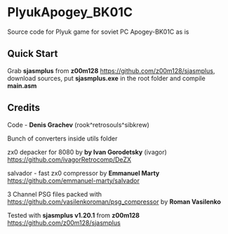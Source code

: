 # PlyukApogey_BK01C

Source code for Plyuk game for soviet PC Apogey-BK01C as is

## Quick Start

Grab **sjasmplus** from **z00m128** https://github.com/z00m128/sjasmplus, download sources, put **sjasmplus.exe** in the root folder and compile **main.asm**

## Credits

Code - **Denis Grachev** (rook^retrosouls^sibkrew)

Bunch of converters inside utils folder

zx0 depacker for 8080 by **by Ivan Gorodetsky** (ivagor) https://github.com/ivagorRetrocomp/DeZX

salvador - fast zx0 compressor by **Emmanuel Marty** https://github.com/emmanuel-marty/salvador

3 Channel PSG files packed with https://github.com/vasilenkoroman/psg_compressor by **Roman Vasilenko**

Tested with **sjasmplus v1.20.1** from **z00m128** https://github.com/z00m128/sjasmplus

